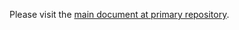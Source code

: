 Please visit the [main document at primary repository](https://github.com/kalsima/kalsima/blob/dev/.github/CONTRIBUTING.md).
